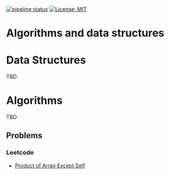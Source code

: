 [![pipeline status](https://gitlab.com/mehrshad.shams/algorithms/badges/master/pipeline.svg)](https://gitlab.com/mehrshad.shams/algorithms/commits/master)
[![License: MIT](https://img.shields.io/badge/License-MIT-yellow.svg)](https://opensource.org/licenses/MIT)

# Algorithms and data structures

# Data Structures
TBD

# Algorithms
TBD

## Problems

### Leetcode

* [Product of Array Except Self](https://github.com/mehrshadshams/algorithms/blob/master/algs4/src/main/java/com/mshams/cs/books/skienna/chapter3/ProductOfArrayExceptSelf.java)
